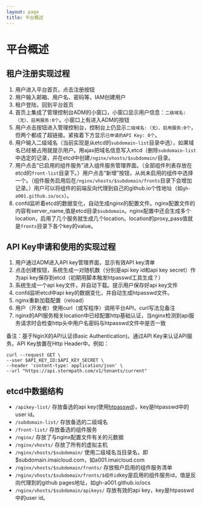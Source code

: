 ```yaml
---
layout: page
title: 平台概述
---
```

# 平台概述 #

## 租户注册实现过程
1. 用户进入平台首页，点击注册按钮 
2. 用户输入邮箱、用户名、密码等，IAM创建用户
3. 租户登陆，回到平台首页
4. 首页上集成了管理控制台ADM的小窗口，小窗口显示用户信息：```二级域名:（无）、启用服务:0个```。小窗口上有进入ADM的按钮
5. 用户点击按钮进入管理控制台，控制台上仍显示```二级域名:（无）、启用服务:0个```，但两个都成了超链接。紧挨着下方显示```已申请的API Key: 0个```。
6. 用户输入二级域名（当前实现是从etcd的```subdomain-list```目录中选），如果域名已经被占用就提示用户。用ajax把域名信息写入etcd（删除```subdomain-list```中选定的记录，并在etcd中创建```/nginx/vhosts/$subdomain/```目录。
7. 用户点击“已启用的组件服务”进入组件服务管理界面。（全部组件列表存放在etcd的```front-list```目录下。）用户点击“新增”按钮，从尚未启用的组件中选择一个。（组件服务启用后在```/nginx/vhosts/$subdomain/fronts```目录下会增加记录。）用户可以将组件的前端反向代理到自己的github.io个性地址（如```gh-a001.github.io/ocs```）。
8. confd监听着etcd的数据变化，自动生成nginx的配置文件。nginx配置文件的内容有server_name,值是etcd目录```$subdomain```。nginx配置中还会生成多个location，启用了几个服务就生成几个location。location的proxy_pass值就是```fronts```目录下各个key的value。

## API Key申请和使用的实现过程
1. 用户通过ADM进入API key管理界面，显示有效API key清单
2. 点击创建按钮，系统生成一对随机数（分别是api key id和api key secret）作为api key保存到etcd（初期用脚本触发htpasswd工具生成？）
3. 系统生成一个api key文件，并自动下载。提示用户保存好api key文件
4. confd监听etcd中api key的数据变化，并自动生成htpasswd文件。
5. nginx重新加载配置（reload）
6. 用户（开发者）使用curl（或写程序）调用平台API，curl写法见备注
7. nginx的API服务相关location中已经配置http基础认证，当nginx检测到api服务请求时会检查http头中用户名密码与htpasswd文件中是否一致

备注：基于NginX的API认证(Basic Authentication)。通过API Key来认证API服务。API Key放置在Http Header中。例如：
```
curl --request GET \
--user $API_KEY_ID:$API_KEY_SECRET \
--header 'content-type: application/json' \
--url "https://api.stormpath.com/v1/tenants/current"
```

## etcd中数据结构

- ```/apikey-list/```   存放备选的api key(使用[htpasswd](https://en.wikipedia.org/wiki/.htpasswd))，key是htpasswd中的user id。
- ```/subdomain-list/```   存放备选的二级域名
- ```/front-list/```  存放备选的组件服务
- ```/nginx/```  存放了与nginx配置文件有关的元数据
- ```/nginx/vhosts/``` 存放了所有的虚拟主机
- ```/nginx/vhosts/$subdomain/``` 使用二级域名当目录名，即$subdomain.imaicloud.com，如a001.imaicloud.com
- ```/nginx/vhosts/$subdomain/fronts/``` 存放租户启用的组件服务清单
- ```/nginx/vhosts/$subdomain/fronts/$组件id```key是启用的组件服务id，值是反向代理到的github pages地址，如gh-a001.github.io/ocs
- ```/nginx/vhosts/$subdomain/apikeys/``` 存放有效的api key，key是htpasswd中的user id。


